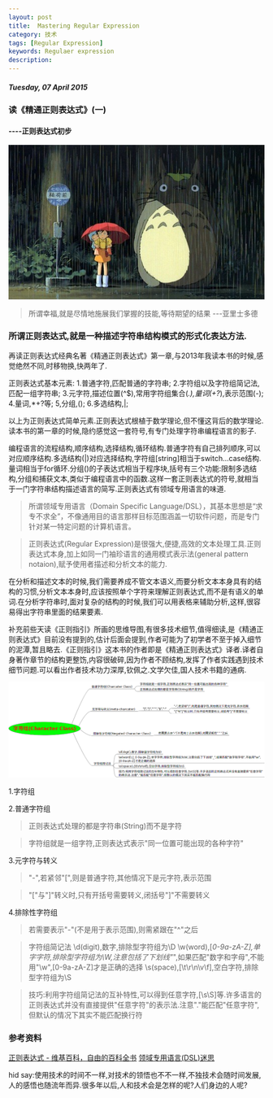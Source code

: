 ```yaml
---
layout: post
title:  Mastering Regular Expression
category: 技术
tags: [Regular Expression]
keywords: Regulaer expression 
description: 
---
```


##### Tuesday, 07 April 2015

### 读《精通正则表达式》(一)

#### ----正则表达式初步

![龙猫](/../../assets/img/tech/2015/longmao.jpg)

> 所谓幸福,就是尽情地施展我们掌握的技能,等待期望的结果
---亚里士多德


### 所谓正则表达式,就是一种描述字符串结构模式的形式化表达方法.

再读正则表达式经典名著《精通正则表达式》第一章,与2013年我读本书的时候,感觉绝然不同,时移物换,快两年了.

正则表达式基本元素:
1.普通字符,匹配普通的字符串;
2.字符组以及字符组简记法,匹配一组字符串;
3.元字符,描述位置(^$),常用字符组集合(*.),量词(+?*),表示范围(-);
4.量词,*+?等;
5,分组,();
6.多选结构,|;

以上为正则表达式简单元素.正则表达式根植于数学理论,但不懂这背后的数学理论.读本书的第一章的时候,隐约感觉这一套符号,有专门处理字符串编程语言的影子.

编程语言的流程结构,顺序结构,选择结构,循环结构.普通字符有自己排列顺序,可以对应顺序结构.多选结构(|)对应选择结构,字符组[string]相当于switch...case结构.量词相当于for循环.分组()的子表达式相当于程序块,括号有三个功能:限制多选结构,分组和捕获文本,类似于编程语言中的函数.这样一套正则表达式的符号,就相当于一门字符串结构描述语言的简写.正则表达式有领域专用语言的味道.

> 所谓领域专用语言（Domain Specific Language/DSL），其基本思想是“求专不求全”，不像通用目的语言那样目标范围涵盖一切软件问题，而是专门针对某一特定问题的计算机语言。

> 正则表达式(Regular Expression)是很强大,便捷,高效的文本处理工具.正则表达式本身,加上如同一门袖珍语言的通用模式表示法(general pattern notaion),赋予使用者描述和分析文本的能力.

在分析和描述文本的时候,我们需要养成不管文本语义,而要分析文本本身具有的结构的习惯,分析文本本身时,应该按照单个字符来理解正则表达式,而不是有语义的单词.在分析字符串时,面对复杂的结构的时候,我们可以用表格来辅助分析,这样,很容易得出字符串里面的结果要素.

补充前些天读《正则指引》所画的思维导图,有很多技术细节,值得细读,是《精通正则表达式》目前没有提到的,估计后面会提到,作者可能为了初学者不至于掉入细节的泥潭,暂且略去.《正则指引》这本书的作者即是《精通正则表达式》译者.译者自身著作章节的结构更整饬,内容很破碎,因为作者不顾结构,发挥了作者实践遇到技术细节问题.可以看出作者技术功力深厚,钦佩之.文学欠佳,国人技术书籍的通病.

![正则指引](/../../assets/img/tech/2015/RegularExpression_0.png)

1.字符组

2.普通字符组

> 正则表达式处理的都是字符串(String)而不是字符

> 字符组就是一组字符,正则表达式表示"同一位置可能出现的各种字符"

3.元字符与转义

> "-",若紧邻"[",则是普通字符,其他情况下是元字符,表示范围

> "["与"]"转义时,只有开括号需要转义,闭括号"]"不需要转义

4.排除性字符组

> 若需要表示"-"(不是用于表示范围),则需紧跟在"^"之后

> 字符组简记法
> \d(digit),数字,排除型字符组为\D
> \w(word),[_0-9a-zA-Z],单字字符,排除型字符组为\W,注意包括了下划线"_",如果匹配"数字和字母",不能用"\w",[0-9a-zA-Z]才是正确的选择
> \s(space),[\t\r\n\v\f],空白字符,排除型字符组为\S

> 技巧:利用字符组简记法的互补特性,可以得到任意字符,[\s\S]等.许多语言的正则表达式并没有直接提供"任意字符"的表示法.注意"."能匹配"任意字符",但默认的情况下其实不能匹配换行符

### 参考资料
[正则表达式 - 维基百科，自由的百科全书](http://zh.wikipedia.org/wiki/%E6%AD%A3%E5%88%99%E8%A1%A8%E8%BE%BE%E5%BC%8F)
[领域专用语言(DSL)迷思](http://www.infoq.com/cn/articles/dsl-discussion)

hid say:使用技术的时间不一样,对技术的领悟也不不一样,不独技术会随时间发展,人的感悟也随流年而异.很多年以后,人和技术会是怎样的呢?人们身边的人呢?


